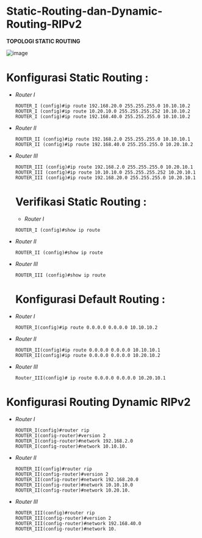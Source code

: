 # Static-Routing-dan-Dynamic-Routing-RIPv2

**TOPOLOGI STATIC ROUTING**

![image](https://github.com/Azzadlyh/Tugas9_Static-Routing-dan-Dynamic-Routing-RIPv2/assets/126213404/3056c7cb-e084-4207-b9ef-4493a204f7dc)


# Konfigurasi Static Routing :
- *Router I*
  
  ```
  ROUTER_I (config)#ip route 192.168.20.0 255.255.255.0 10.10.10.2
  ROUTER_I (config)#ip route 10.20.10.0 255.255.255.252 10.10.10.2
  ROUTER_I (config)#ip route 192.168.40.0 255.255.255.0 10.10.10.2
  ```

- *Router II*
  
  ```
  ROUTER_II (config)#ip route 192.168.2.0 255.255.255.0 10.10.10.1
  ROUTER_II (config)#ip route 192.168.40.0 255.255.255.0 10.20.10.2
  ```

- *Router III*
  
  ```
  ROUTER_III (config)#ip route 192.168.2.0 255.255.255.0 10.20.10.1
  ROUTER_III (config)#ip route 10.10.10.0 255.255.255.252 10.20.10.1
  ROUTER_III (config)#ip route 192.168.20.0 255.255.255.0 10.20.10.1
  ```

  # Verifikasi Static Routing :

  - *Router I*
  
  ```
  ROUTER_I (config)#show ip route
  ```

- *Router II*
  
  ```
  ROUTER_II (config)#show ip route
  ```

- *Router III*
  
  ```
  ROUTER_III (config)#show ip route
  ```

    # Konfigurasi Default Routing :

- *Router I*
  
  ```
  ROUTER_I(config)#ip route 0.0.0.0 0.0.0.0 10.10.10.2
  ```

- *Router II*
  
  ```
  ROUTER_II(config)#ip route 0.0.0.0 0.0.0.0 10.10.10.1
  ROUTER_II(config)#ip route 0.0.0.0 0.0.0.0 10.20.10.2
  ```

- *Router III*
  
  ```
  Router_III(config)# ip route 0.0.0.0 0.0.0.0 10.20.10.1
  ```

# Konfigurasi Routing Dynamic RIPv2

- *Router I*
  
  ```
  ROUTER_I(config)#router rip
  ROUTER_I(config-router)#version 2
  ROUTER_I(config-router)#network 192.168.2.0
  ROUTER_I(config-router)#network 10.10.10.
  ```

- *Router II*
  
  ```
  ROUTER_II(config)#router rip
  ROUTER_II(config-router)#version 2
  ROUTER_II(config-router)#network 192.168.20.0
  ROUTER_II(config-router)#network 10.10.10.0
  ROUTER_II(config-router)#network 10.20.10.
  ```

- *Router III*
  
  ```
  ROUTER_III(config)#router rip
  ROUTER_III(config-router)#version 2
  ROUTER_III(config-router)#network 192.168.40.0
  ROUTER_III(config-router)#network 10.
  ```
